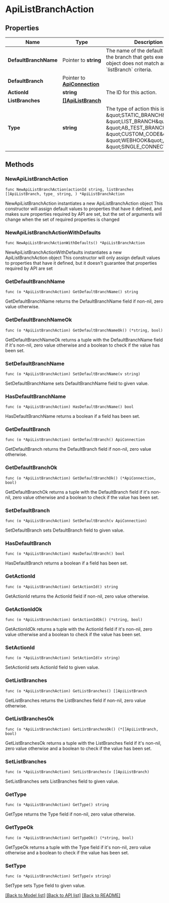 # ApiListBranchAction

## Properties

Name | Type | Description | Notes
------------ | ------------- | ------------- | -------------
**DefaultBranchName** | Pointer to **string** | The name of the default branch, the branch that gets executed if the object does not match any of the &#x60;listBranch&#x60; criteria. | [optional] 
**DefaultBranch** | Pointer to [**ApiConnection**](ApiConnection.md) |  | [optional] 
**ActionId** | **string** | The ID for this action. | 
**ListBranches** | [**[]ApiListBranch**](ApiListBranch.md) |  | 
**Type** | **string** | The type of action this is, can be: \&quot;STATIC_BRANCH\&quot;, \&quot;LIST_BRANCH\&quot;, \&quot;AB_TEST_BRANCH\&quot;, \&quot;CUSTOM_CODE\&quot;, \&quot;WEBHOOK\&quot;, or \&quot;SINGLE_CONNECTION\&quot; | [default to "LIST_BRANCH"]

## Methods

### NewApiListBranchAction

`func NewApiListBranchAction(actionId string, listBranches []ApiListBranch, type_ string, ) *ApiListBranchAction`

NewApiListBranchAction instantiates a new ApiListBranchAction object
This constructor will assign default values to properties that have it defined,
and makes sure properties required by API are set, but the set of arguments
will change when the set of required properties is changed

### NewApiListBranchActionWithDefaults

`func NewApiListBranchActionWithDefaults() *ApiListBranchAction`

NewApiListBranchActionWithDefaults instantiates a new ApiListBranchAction object
This constructor will only assign default values to properties that have it defined,
but it doesn't guarantee that properties required by API are set

### GetDefaultBranchName

`func (o *ApiListBranchAction) GetDefaultBranchName() string`

GetDefaultBranchName returns the DefaultBranchName field if non-nil, zero value otherwise.

### GetDefaultBranchNameOk

`func (o *ApiListBranchAction) GetDefaultBranchNameOk() (*string, bool)`

GetDefaultBranchNameOk returns a tuple with the DefaultBranchName field if it's non-nil, zero value otherwise
and a boolean to check if the value has been set.

### SetDefaultBranchName

`func (o *ApiListBranchAction) SetDefaultBranchName(v string)`

SetDefaultBranchName sets DefaultBranchName field to given value.

### HasDefaultBranchName

`func (o *ApiListBranchAction) HasDefaultBranchName() bool`

HasDefaultBranchName returns a boolean if a field has been set.

### GetDefaultBranch

`func (o *ApiListBranchAction) GetDefaultBranch() ApiConnection`

GetDefaultBranch returns the DefaultBranch field if non-nil, zero value otherwise.

### GetDefaultBranchOk

`func (o *ApiListBranchAction) GetDefaultBranchOk() (*ApiConnection, bool)`

GetDefaultBranchOk returns a tuple with the DefaultBranch field if it's non-nil, zero value otherwise
and a boolean to check if the value has been set.

### SetDefaultBranch

`func (o *ApiListBranchAction) SetDefaultBranch(v ApiConnection)`

SetDefaultBranch sets DefaultBranch field to given value.

### HasDefaultBranch

`func (o *ApiListBranchAction) HasDefaultBranch() bool`

HasDefaultBranch returns a boolean if a field has been set.

### GetActionId

`func (o *ApiListBranchAction) GetActionId() string`

GetActionId returns the ActionId field if non-nil, zero value otherwise.

### GetActionIdOk

`func (o *ApiListBranchAction) GetActionIdOk() (*string, bool)`

GetActionIdOk returns a tuple with the ActionId field if it's non-nil, zero value otherwise
and a boolean to check if the value has been set.

### SetActionId

`func (o *ApiListBranchAction) SetActionId(v string)`

SetActionId sets ActionId field to given value.


### GetListBranches

`func (o *ApiListBranchAction) GetListBranches() []ApiListBranch`

GetListBranches returns the ListBranches field if non-nil, zero value otherwise.

### GetListBranchesOk

`func (o *ApiListBranchAction) GetListBranchesOk() (*[]ApiListBranch, bool)`

GetListBranchesOk returns a tuple with the ListBranches field if it's non-nil, zero value otherwise
and a boolean to check if the value has been set.

### SetListBranches

`func (o *ApiListBranchAction) SetListBranches(v []ApiListBranch)`

SetListBranches sets ListBranches field to given value.


### GetType

`func (o *ApiListBranchAction) GetType() string`

GetType returns the Type field if non-nil, zero value otherwise.

### GetTypeOk

`func (o *ApiListBranchAction) GetTypeOk() (*string, bool)`

GetTypeOk returns a tuple with the Type field if it's non-nil, zero value otherwise
and a boolean to check if the value has been set.

### SetType

`func (o *ApiListBranchAction) SetType(v string)`

SetType sets Type field to given value.



[[Back to Model list]](../README.md#documentation-for-models) [[Back to API list]](../README.md#documentation-for-api-endpoints) [[Back to README]](../README.md)


